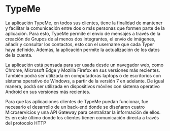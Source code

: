 # TypeMe

La aplicación TypeMe, en todos sus clientes, tiene la finalidad de mantener y facilitar la comunicación entre dos o más personas que formen parte de la aplicación. Para esto, TypeMe permite el envío de mensajes a través de la creación de Grupos de al menos dos integrantes, el envío de imágenes, añadir y consultar los contactos, esto con el username que cada Typer haya definido. Además, la aplicación permite la actualización de los datos de la cuenta. 

La aplicación está pensada para ser usada desde un navegador web, como Chrome, Microsoft Edge y Mozilla Firefox en sus versiones más recientes. También podrá ser utilizada en computadoras laptops o de escritorios con sistema operativo de Windows, a partir de la versión 7 en adelante. De igual manera, podrá ser utilizada en dispositivos móviles con sistema operativo Android en sus versiones más recientes. 

Para que las aplicaciones clientes de TypeMe puedan funcionar, fue necesario el desarrollo de un back-end donde se diseñaron cuatro Microservicios y una API Gateway para centralizar la información de ellos. Es en este último donde los clientes tienen comunicación directa a través del protocolo HTTP
